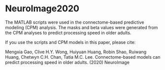 # NeuroImage2020
The MATLAB scripts were used in the connectome-based predictive modeling (CPM) analysis. The masks and beta values were generated from the CPM analyses to predict processing speed in older adults.

If you use the scripts and CPM models in this paper, please cite:

Mengxia Gao, Clive H.Y. Wong, Huiyuan Huang, Robin Shao, Ruiwang Huang, Chetwyn C.H. Chan, Tatia M.C. Lee. Connectome-based models can predict processing speed in older adults. (2020) NeuroImage
